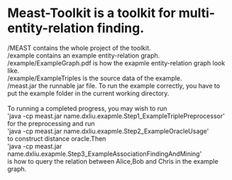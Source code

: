 # Meast-Toolkit is a toolkit for multi-entity-relation finding.
/MEAST contains the whole project of the toolkit.</br>
/example contains an example entity-relation graph.</br>
/example/ExampleGraph.pdf is how the exapmle entity-relation graph look like.</br>
/example/ExampleTriples is the source data of the example.</br>
/meast.jar the runnable jar file. To run the example correctly, you have to put the example folder in the current working directory. 
</br></br>
To running a completed progress, you may wish to run </br>'java -cp meast.jar name.dxliu.exapmle.Step1_ExampleTriplePreprocessor'</br> for
the preprocessing and run </br>'java -cp meast.jar name.dxliu.exapmle.Step2_ExampleOracleUsage'</br> to construct distance oracle.Then </br>'java -cp meast.jar name.dxliu.exapmle.Step3_ExampleAssociationFindingAndMining'</br>
is how to query the relation between Alice,Bob and Chris in the example graph.
